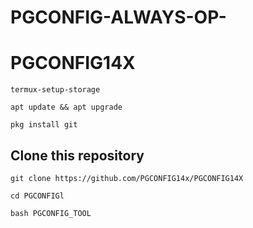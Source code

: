 # PGCONFIG-ALWAYS-OP-
# PGCONFIG14X
```
termux-setup-storage
```
```
apt update && apt upgrade
```
```
pkg install git
```
## Clone this repository
```
git clone https://github.com/PGCONFIG14x/PGCONFIG14X
```
```
cd PGCONFIGl
```
```
bash PGCONFIG_TOOL
```
